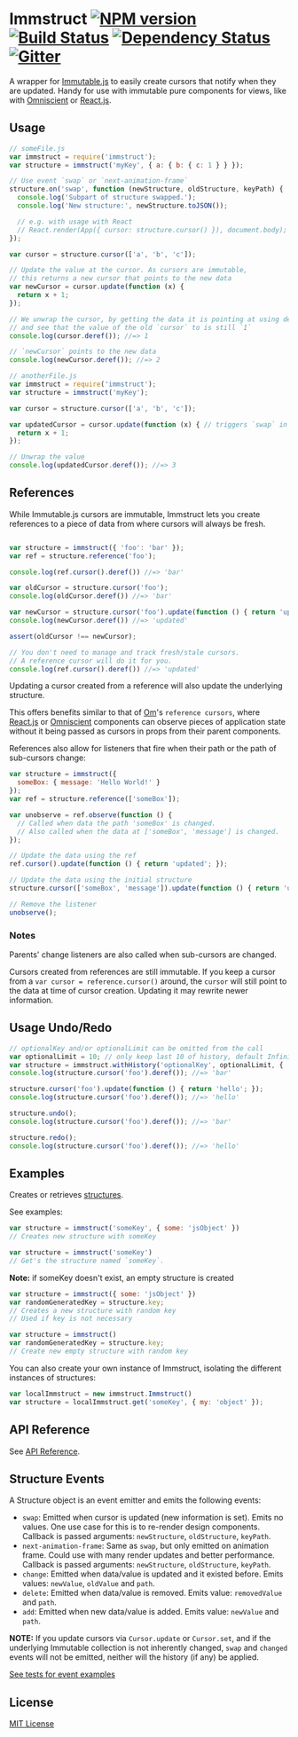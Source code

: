 Immstruct [![NPM version][npm-image]][npm-url] [![Build Status][travis-image]][travis-url] [![Dependency Status][depstat-image]][depstat-url] [![Gitter][gitter-image]][gitter-url]
======

A wrapper for [Immutable.js](https://github.com/facebook/immutable-js/tree/master/contrib/cursor) to easily create cursors that notify when they
are updated. Handy for use with immutable pure components for views,
like with [Omniscient](https://github.com/omniscientjs/omniscient) or [React.js](https://github.com/facebook/react).

## Usage

```js
// someFile.js
var immstruct = require('immstruct');
var structure = immstruct('myKey', { a: { b: { c: 1 } } });

// Use event `swap` or `next-animation-frame`
structure.on('swap', function (newStructure, oldStructure, keyPath) {
  console.log('Subpart of structure swapped.');
  console.log('New structure:', newStructure.toJSON());

  // e.g. with usage with React
  // React.render(App({ cursor: structure.cursor() }), document.body);
});

var cursor = structure.cursor(['a', 'b', 'c']);

// Update the value at the cursor. As cursors are immutable,
// this returns a new cursor that points to the new data
var newCursor = cursor.update(function (x) {
  return x + 1;
});

// We unwrap the cursor, by getting the data it is pointing at using deref
// and see that the value of the old `cursor` to is still `1`
console.log(cursor.deref()); //=> 1

// `newCursor` points to the new data
console.log(newCursor.deref()); //=> 2
```


```js
// anotherFile.js
var immstruct = require('immstruct');
var structure = immstruct('myKey');

var cursor = structure.cursor(['a', 'b', 'c']);

var updatedCursor = cursor.update(function (x) { // triggers `swap` in somefile.js
  return x + 1;
});

// Unwrap the value
console.log(updatedCursor.deref()); //=> 3
```

## References

While Immutable.js cursors are immutable, Immstruct lets you create references
to a piece of data from where cursors will always be fresh.

```js

var structure = immstruct({ 'foo': 'bar' });
var ref = structure.reference('foo');

console.log(ref.cursor().deref()) //=> 'bar'

var oldCursor = structure.cursor('foo');
console.log(oldCursor.deref()) //=> 'bar'

var newCursor = structure.cursor('foo').update(function () { return 'updated'; });
console.log(newCursor.deref()) //=> 'updated'

assert(oldCursor !== newCursor);

// You don't need to manage and track fresh/stale cursors.
// A reference cursor will do it for you.
console.log(ref.cursor().deref()) //=> 'updated'
```

Updating a cursor created from a reference will also update the underlying structure.

This offers benefits similar to that of [Om](https://github.com/omcljs/om/wiki/Advanced-Tutorial#reference-cursors)'s `reference cursors`, where
[React.js](http://facebook.github.io/react/) or [Omniscient](https://github.com/omniscientjs/omniscient/) components can observe pieces of application
state without it being passed as cursors in props from their parent components.

References also allow for listeners that fire when their path or the path of sub-cursors change:

```js
var structure = immstruct({
  someBox: { message: 'Hello World!' }
});
var ref = structure.reference(['someBox']);

var unobserve = ref.observe(function () {
  // Called when data the path 'someBox' is changed.
  // Also called when the data at ['someBox', 'message'] is changed.
});

// Update the data using the ref
ref.cursor().update(function () { return 'updated'; });

// Update the data using the initial structure
structure.cursor(['someBox', 'message']).update(function () { return 'updated again'; });

// Remove the listener
unobserve();
```

### Notes

Parents' change listeners are also called when sub-cursors are changed.

Cursors created from references are still immutable. If you keep a cursor from
a `var cursor = reference.cursor()` around, the `cursor` will still point to the data
at time of cursor creation. Updating it may rewrite newer information.

## Usage Undo/Redo

```js
// optionalKey and/or optionalLimit can be omitted from the call
var optionalLimit = 10; // only keep last 10 of history, default Infinity
var structure = immstruct.withHistory('optionalKey', optionalLimit, { 'foo': 'bar' });
console.log(structure.cursor('foo').deref()); //=> 'bar'

structure.cursor('foo').update(function () { return 'hello'; });
console.log(structure.cursor('foo').deref()); //=> 'hello'

structure.undo();
console.log(structure.cursor('foo').deref()); //=> 'bar'

structure.redo();
console.log(structure.cursor('foo').deref()); //=> 'hello'

```

## Examples

Creates or retrieves [structures](#structure--eventemitter).

See examples:

```js
var structure = immstruct('someKey', { some: 'jsObject' })
// Creates new structure with someKey
```


```js
var structure = immstruct('someKey')
// Get's the structure named `someKey`.
```

**Note:** if someKey doesn't exist, an empty structure is created

```js
var structure = immstruct({ some: 'jsObject' })
var randomGeneratedKey = structure.key;
// Creates a new structure with random key
// Used if key is not necessary
```


```js
var structure = immstruct()
var randomGeneratedKey = structure.key;
// Create new empty structure with random key
```

You can also create your own instance of Immstruct, isolating the
different instances of structures:

```js
var localImmstruct = new immstruct.Immstruct()
var structure = localImmstruct.get('someKey', { my: 'object' });
```

## API Reference

See [API Reference](./api.md).

## Structure Events

A Structure object is an event emitter and emits the following events:

* `swap`: Emitted when cursor is updated (new information is set). Emits no values. One use case for this is to re-render design components. Callback is passed arguments: `newStructure`, `oldStructure`, `keyPath`.
* `next-animation-frame`: Same as `swap`, but only emitted on animation frame. Could use with many render updates and better performance. Callback is passed arguments: `newStructure`, `oldStructure`, `keyPath`.
* `change`: Emitted when data/value is updated and it existed before. Emits values: `newValue`, `oldValue` and `path`.
* `delete`: Emitted when data/value is removed. Emits value:  `removedValue` and `path`.
* `add`: Emitted when new data/value is added. Emits value: `newValue` and `path`.

**NOTE:** If you update cursors via `Cursor.update` or `Cursor.set`, and if the underlying Immutable collection is not inherently changed, `swap` and `changed` events will not be emitted, neither will the history (if any) be applied.

[See tests for event examples](./tests/structure_test.js)

[npm-url]: https://npmjs.org/package/immstruct
[npm-image]: http://img.shields.io/npm/v/immstruct.svg?style=flat

[travis-url]: http://travis-ci.org/omniscientjs/immstruct
[travis-image]: http://img.shields.io/travis/omniscientjs/immstruct.svg?style=flat

[depstat-url]: https://gemnasium.com/omniscientjs/immstruct
[depstat-image]: http://img.shields.io/gemnasium/omniscientjs/immstruct.svg?style=flat

[gitter-url]: https://gitter.im/omniscientjs/omniscient?utm_source=badge&utm_medium=badge&utm_campaign=pr-badge&utm_content=badge
[gitter-image]: https://badges.gitter.im/Join%20Chat.svg

## License

[MIT License](http://en.wikipedia.org/wiki/MIT_License)
